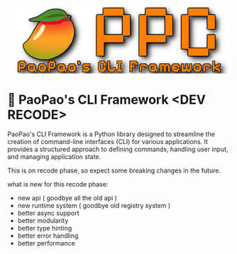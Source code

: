 ![PaoPao Logo](https://raw.githubusercontent.com/Paopun20/paopao-cli/main/docs/ppc_icon.png)

# 🥭 PaoPao's CLI Framework \<DEV RECODE>

PaoPao's CLI Framework is a Python library designed to streamline the creation of command-line interfaces (CLI) for various applications. It provides a structured approach to defining commands, handling user input, and managing application state.

This is on recode phase, so expect some breaking changes in the future.

what is new for this recode phase:
- new api ( goodbye all the old api )
- new runtime system ( goodbye old registry system )
- better async support
- better modularity
- better type hinting
- better error handling
- better performance